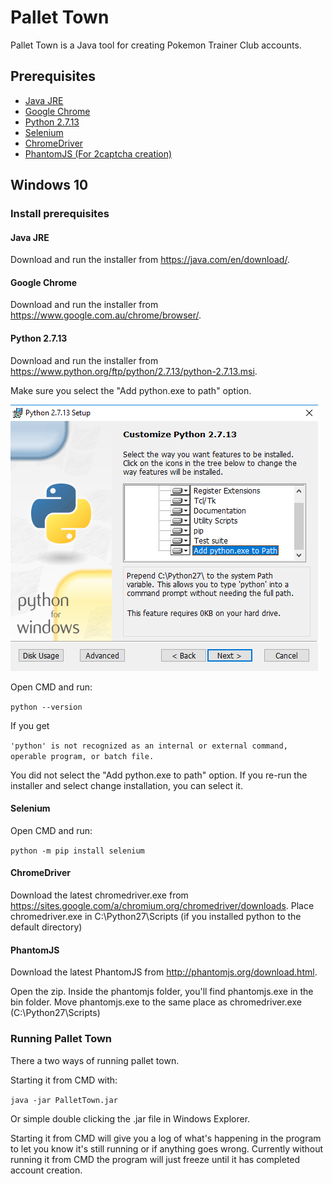 # Pallet Town

Pallet Town is a Java tool for creating Pokemon Trainer Club accounts.

## Prerequisites

- [Java JRE](https://java.com/en/download/)
- [Google Chrome](https://www.google.com.au/chrome/browser/)
- [Python 2.7.13](https://www.python.org/ftp/python/2.7.13/python-2.7.13.msi)
- [Selenium](http://selenium-python.readthedocs.io/installation.html)
- [ChromeDriver](https://sites.google.com/a/chromium.org/chromedriver/downloads)
- [PhantomJS (For 2captcha creation)](http://selenium-python.readthedocs.io/installation.html)

## Windows 10

### Install prerequisites

#### Java JRE

Download and run the installer from https://java.com/en/download/.

#### Google Chrome

Download and run the installer from https://www.google.com.au/chrome/browser/.

#### Python 2.7.13

Download and run the installer from https://www.python.org/ftp/python/2.7.13/python-2.7.13.msi.

Make sure you select the "Add python.exe to path" option.

![Alt text](add-python-path.png)

Open CMD and run:

`python --version`

If you get

`'python' is not recognized as an internal or external command, operable program, or batch file.`

You did not select the "Add python.exe to path" option. If you re-run the installer and select change installation, you can select it.

#### Selenium

Open CMD and run:

`python -m pip install selenium`

#### ChromeDriver

Download the latest chromedriver.exe from https://sites.google.com/a/chromium.org/chromedriver/downloads.
Place chromedriver.exe in C:\Python27\Scripts (if you installed python to the default directory)

#### PhantomJS

Download the latest PhantomJS from http://phantomjs.org/download.html.

Open the zip. Inside the phantomjs folder, you'll find phantomjs.exe in the bin folder. Move phantomjs.exe to the same place as chromedriver.exe (C:\Python27\Scripts)

### Running Pallet Town

There a two ways of running pallet town. 

Starting it from CMD with:

`java -jar PalletTown.jar`

Or simple double clicking the .jar file in Windows Explorer.

Starting it from CMD will give you a log of what's happening in the program to let you know it's still running or if anything goes wrong.
Currently without running it from CMD the program will just freeze until it has completed account creation.